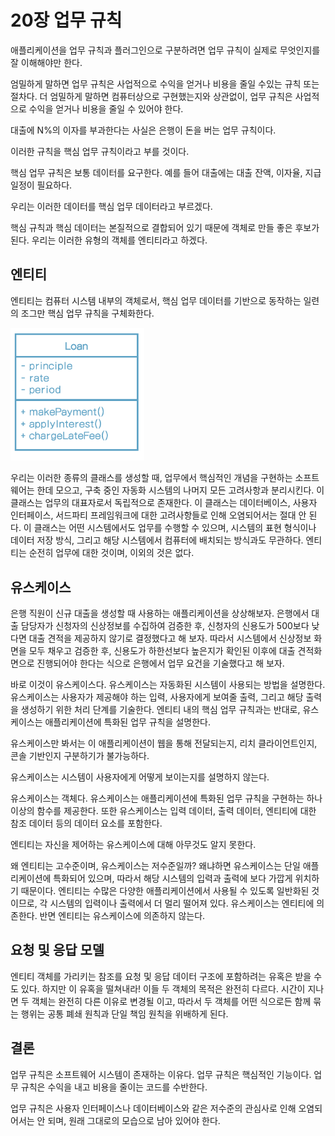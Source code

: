 # 20장 업무 규칙

애플리케이션을 업무 규칙과 플러그인으로 구분하려면 업무 규칙이 실제로 무엇인지를 잘 이해해야만 한다.

엄밀하게 말하면 업무 규칙은 사업적으로 수익을 얻거나 비용을 줄일 수있는 규칙 또는 절차다. 더 엄밀하게 말하면 컴퓨터상으로 구현했는지와 상관없이, 업무 규칙은 사업적으로 수익을 얻거나 비용을 줄일 수 있어야 한다.

대출에 N%의 이자를 부과한다는 사실은 은행이 돈을 버는 업무 규칙이다. 

이러한 규칙을 핵심 업무 규칙이라고 부를 것이다.

핵심 업무 규칙은 보통 데이터를 요구한다. 예를 들어 대출에는 대출 잔액, 이자율, 지급 일정이 필요하다.

우리는 이러한 데이터를 핵심 업무 데이터라고 부르겠다.

핵심 규칙과 핵심 데이터는 본질적으로 결합되어 있기 때문에 객체로 만들 좋은 후보가 된다. 우리는 이러한 유형의 객체를 엔티티라고 하겠다.



## 엔티티

엔티티는 컴퓨터 시스템 내부의 객체로서, 핵심 업무 데이터를 기반으로 동작하는 일련의 조그만 핵심 업무 규칙을 구체화한다.

<img src="images/image-20221008112044046.png" alt="image-20221008112044046" style="zoom:67%;" />

우리는 이러한 종류의 클래스를 생성할 때, 업무에서 핵심적인 개념을 구현하는 소프트웨어는 한데 모으고, 구축 중인 자동화 시스템의 나머지 모든 고려사항과 분리시킨다. 이 클래스는 업무의 대표자로서 독립적으로 존재한다. 이 클래스는 데이터베이스, 사용자 인터페이스, 서드파티 프레임워크에 대한 고려사항들로 인해 오염되어서는 절대 안 된다. 이 클래스는 어떤 시스템에서도 업무를 수행할 수 있으며, 시스템의 표현 형식이나 데이터 저장 방식, 그리고 해당 시스템에서 컴퓨터에 배치되는 방식과도 무관하다. 엔티티는 순전히 업무에 대한 것이며, 이외의 것은 없다.



## 유스케이스

은행 직원이 신규 대출을 생성할 때 사용하는 애플리케이션을 상상해보자. 은행에서 대출 담당자가 신청자의 신상정보를 수집하여 검증한 후, 신청자의 신용도가 500보다 낮다면 대출 견적을 제공하지 않기로 결정했다고 해 보자. 따라서 시스템에서 신상정보 화면을 모두 채우고 검증한 후, 신용도가 하한선보다 높은지가 확인된 이후에 대출 견적화면으로 진행되어야 한다는 식으로 은행에서 업무 요건을 기술했다고 해 보자.

바로 이것이 유스케이스다. 유스케이스는 자동화된 시스템이 사용되는 방법을 설명한다. 유스케이스는 사용자가 제공해야 하는 입력, 사용자에게 보여줄 출력, 그리고 해당 출력을 생성하기 위한 처리 단계를 기술한다. 엔티티 내의 핵심 업무 규칙과는 반대로, 유스케이스는 애플리케이션에 특화된 업무 규칙을 설명한다.

유스케이스만 봐서는 이 애플리케이션이 웹을 통해 전달되는지, 리치 클라이언트인지, 콘솔 기반인지 구분하기가 불가능하다.

유스케이스는 시스템이 사용자에게 어떻게 보이는지를 설명하지 않는다.

유스케이스는 객체다. 유스케이스는 애플리케이션에 특화된 업무 규칙을 구현하는 하나 이상의 함수를 제공한다. 또한 유스케이스는 입력 데이터, 출력 데이터, 엔티티에 대한 참조 데이터 등의 데이터 요소를 포함한다.

엔티티는 자신을 제어하는 유스케이스에 대해 아무것도 알지 못한다.

왜 엔티티는 고수준이며, 유스케이스는 저수준일까? 왜냐하면 유스케이스는 단일 애플리케이션에 특화되어 있으며, 따라서 해당 시스템의 입력과 출력에 보다 가깝게 위치하기 때문이다. 엔티티는 수많은 다양한 애플리케이션에서 사용될 수 있도록 일반화된 것이므로, 각 시스템의 입력이나 출력에서 더 멀리 떨어져 있다. 유스케이스는 엔티티에 의존한다. 반면 엔티티는 유스케이스에 의존하지 않는다.



## 요청 및 응답 모델

엔티티 객체를 가리키는 참조를 요청 및 응답 데이터 구조에 포함하려는 유혹은 받을 수도 있다. 하지만 이 유혹을 떨쳐내라! 이들 두 객체의 목적은 완전히 다르다. 시간이 지나면 두 객체는 완전히 다른 이유로 변경될 이고, 따라서 두 객체를 어떤 식으로든 함께 묶는 행위는 공통 폐쇄 원칙과 단일 책임 원칙을 위배하게 된다.



## 결론

업무 규칙은 소프트웨어 시스템이 존재하는 이유다. 업무 규칙은 핵심적인 기능이다. 업무 규칙은 수익을 내고 비용을 줄이는 코드를 수반한다.

업무 규칙은 사용자 인터페이스나 데이터베이스와 같은 저수준의 관심사로 인해 오염되어서는 안 되며, 원래 그대로의 모습으로 남아 있어야 한다.











